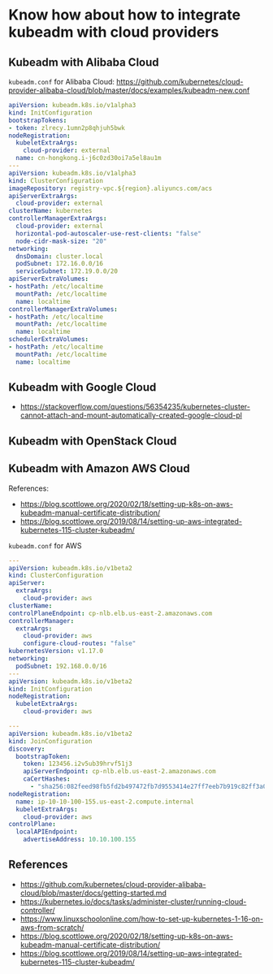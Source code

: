 # Know how about how to integrate kubeadm with cloud providers

## Kubeadm with Alibaba Cloud

`kubeadm.conf` for Alibaba Cloud: <https://github.com/kubernetes/cloud-provider-alibaba-cloud/blob/master/docs/examples/kubeadm-new.conf>

```yaml
apiVersion: kubeadm.k8s.io/v1alpha3
kind: InitConfiguration
bootstrapTokens:
- token: zlrecy.1umn2p8qhjuh5bwk
nodeRegistration:
  kubeletExtraArgs:
    cloud-provider: external
  name: cn-hongkong.i-j6c0zd30oi7a5el8au1m
---
apiVersion: kubeadm.k8s.io/v1alpha3
kind: ClusterConfiguration
imageRepository: registry-vpc.${region}.aliyuncs.com/acs
apiServerExtraArgs:
  cloud-provider: external
clusterName: kubernetes
controllerManagerExtraArgs:
  cloud-provider: external
  horizontal-pod-autoscaler-use-rest-clients: "false"
  node-cidr-mask-size: "20"
networking:
  dnsDomain: cluster.local
  podSubnet: 172.16.0.0/16
  serviceSubnet: 172.19.0.0/20
apiServerExtraVolumes:
- hostPath: /etc/localtime
  mountPath: /etc/localtime
  name: localtime
controllerManagerExtraVolumes:
- hostPath: /etc/localtime
  mountPath: /etc/localtime
  name: localtime
schedulerExtraVolumes:
- hostPath: /etc/localtime
  mountPath: /etc/localtime
  name: localtime
```

## Kubeadm with Google Cloud

- <https://stackoverflow.com/questions/56354235/kubernetes-cluster-cannot-attach-and-mount-automatically-created-google-cloud-pl>

## Kubeadm with OpenStack Cloud

## Kubeadm with Amazon AWS Cloud

References:

- <https://blog.scottlowe.org/2020/02/18/setting-up-k8s-on-aws-kubeadm-manual-certificate-distribution/>
- <https://blog.scottlowe.org/2019/08/14/setting-up-aws-integrated-kubernetes-115-cluster-kubeadm/>

`kubeadm.conf` for AWS

```yaml
---
apiVersion: kubeadm.k8s.io/v1beta2
kind: ClusterConfiguration
apiServer:
  extraArgs:
    cloud-provider: aws
clusterName:
controlPlaneEndpoint: cp-nlb.elb.us-east-2.amazonaws.com
controllerManager:
  extraArgs:
    cloud-provider: aws
    configure-cloud-routes: "false"
kubernetesVersion: v1.17.0
networking:
  podSubnet: 192.168.0.0/16
---
apiVersion: kubeadm.k8s.io/v1beta2
kind: InitConfiguration
nodeRegistration:
  kubeletExtraArgs:
    cloud-provider: aws
```

```yaml
---
apiVersion: kubeadm.k8s.io/v1beta2
kind: JoinConfiguration
discovery:
  bootstrapToken:
    token: 123456.i2v5ub39hrvf51j3
    apiServerEndpoint: cp-nlb.elb.us-east-2.amazonaws.com
    caCertHashes:
      - "sha256:082feed98fb5fd2b497472fb7d9553414e27ff7eeb7b919c82ff3a08fdf5782f"
nodeRegistration:
  name: ip-10-10-100-155.us-east-2.compute.internal
  kubeletExtraArgs:
    cloud-provider: aws
controlPlane:
  localAPIEndpoint:
    advertiseAddress: 10.10.100.155
```

## References

- <https://github.com/kubernetes/cloud-provider-alibaba-cloud/blob/master/docs/getting-started.md>
- <https://kubernetes.io/docs/tasks/administer-cluster/running-cloud-controller/>
- <https://www.linuxschoolonline.com/how-to-set-up-kubernetes-1-16-on-aws-from-scratch/>
- <https://blog.scottlowe.org/2020/02/18/setting-up-k8s-on-aws-kubeadm-manual-certificate-distribution/>
- <https://blog.scottlowe.org/2019/08/14/setting-up-aws-integrated-kubernetes-115-cluster-kubeadm/>
